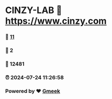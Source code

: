# CINZY-LAB :link: https://www.cinzy.com 
### :page_facing_up: [11](https://www.cinzy.com/tag.html) 
### :speech_balloon: 2 
### :hibiscus: 12481 
### :alarm_clock: 2024-07-24 11:26:58 
### Powered by :heart: [Gmeek](https://github.com/Meekdai/Gmeek)
